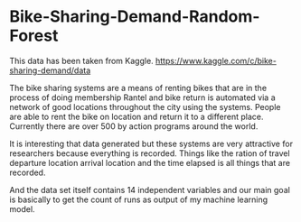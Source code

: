 # Bike-Sharing-Demand-Random-Forest

This data has been taken from Kaggle. https://www.kaggle.com/c/bike-sharing-demand/data

The bike sharing systems are a means of renting bikes that are in the process of doing membership Rantel and bike return is automated via a network of good locations throughout the city using the systems. People are able to rent the bike on location and return it to a different place. Currently there are over 500 by action programs around the world.
 
It is interesting that data generated but these systems are very attractive for researchers because everything is recorded. Things like the ration of travel departure location arrival location and the time elapsed is all things that are recorded.

And the data set itself contains 14 independent variables and our main goal is basically to get the count of runs as output of my machine learning model. 
